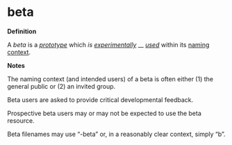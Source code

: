 # beta

**Definition**

A _beta_ is a [_prototype_](prototype.md) which _is_ [_experimentally_](experiment.md) __ [_used_](use.md) within its [naming](name.md) [context](context.md).

**Notes**

The naming context (and intended users) of a beta is often either (1) the general public or (2) an invited group.

Beta users are asked to provide critical developmental feedback.

Prospective beta users may or may not be expected to use the beta resource.

Beta filenames may use “-beta” or, in a reasonably clear context, simply “b”.
